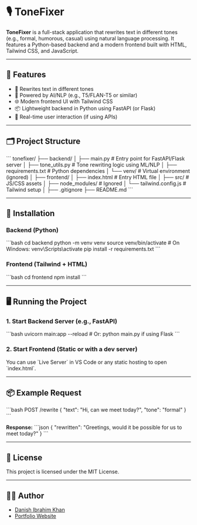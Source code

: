 
# 🎙️ ToneFixer

**ToneFixer** is a full-stack application that rewrites text in different tones (e.g., formal, humorous, casual) using natural language processing. It features a Python-based backend and a modern frontend built with HTML, Tailwind CSS, and JavaScript.

---

## 🚀 Features

- 🔁 Rewrites text in different tones
- 🧠 Powered by AI/NLP (e.g., T5/FLAN-T5 or similar)
- 🌐 Modern frontend UI with Tailwind CSS
- 📦 Lightweight backend in Python using FastAPI (or Flask)
- 💬 Real-time user interaction (if using APIs)

---

## 🗂️ Project Structure

\`\`\`
tonefixer/
├── backend/
│   ├── main.py             # Entry point for FastAPI/Flask server
│   ├── tone_utils.py       # Tone rewriting logic using ML/NLP
│   ├── requirements.txt    # Python dependencies
│   └── venv/               # Virtual environment (ignored)
│
├── frontend/
│   ├── index.html          # Entry HTML file
│   ├── src/                # JS/CSS assets
│   ├── node_modules/       # Ignored
│   └── tailwind.config.js  # Tailwind setup
│
├── .gitignore
├── README.md
\`\`\`

---

## 🧪 Installation

### Backend (Python)

\`\`\`bash
cd backend
python -m venv venv
source venv/bin/activate  # On Windows: venv\Scripts\activate
pip install -r requirements.txt
\`\`\`

### Frontend (Tailwind + HTML)

\`\`\`bash
cd frontend
npm install
\`\`\`

---

## 🖥️ Running the Project

### 1. Start Backend Server (e.g., FastAPI)

\`\`\`bash
uvicorn main:app --reload  # Or: python main.py if using Flask
\`\`\`

### 2. Start Frontend (Static or with a dev server)

You can use \`Live Server\` in VS Code or any static hosting to open \`index.html\`.

---

## 📦 Example Request

\`\`\`bash
POST /rewrite
{
  "text": "Hi, can we meet today?",
  "tone": "formal"
}
\`\`\`

**Response:**
\`\`\`json
{
  "rewritten": "Greetings, would it be possible for us to meet today?"
}
\`\`\`

---

## 🧾 License

This project is licensed under the MIT License.

---

## 🙋‍♂️ Author

- [Danish Ibrahim Khan](https://github.com/DanishIbrahimKhan)
- [Portfolio Website](https://danishk.netlify.app/)
